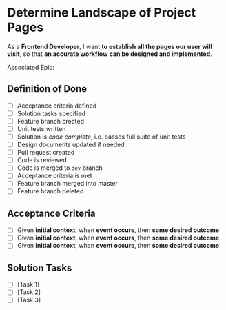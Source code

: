 # Determine Landscape of Project Pages

As a **Frontend Developer**, I want **to establish all the pages our user will visit**, so that **an accurate workflow can be designed and implemented**.

Associated Epic:

## Definition of Done

- [ ] Acceptance criteria defined
- [ ] Solution tasks specified
- [ ] Feature branch created
- [ ] Unit tests written
- [ ] Solution is _code complete_, i.e. passes full suite of unit tests
- [ ] Design documents updated if needed
- [ ] Pull request created
- [ ] Code is reviewed
- [ ] Code is merged to `dev` branch
- [ ] Acceptance criteria is met
- [ ] Feature branch merged into master
- [ ] Feature branch deleted

## Acceptance Criteria

- [ ] Given **initial context**, when **event occurs**, then **some desired outcome**
- [ ] Given **initial context**, when **event occurs**, then **some desired outcome**
- [ ] Given **initial context**, when **event occurs**, then **some desired outcome**

## Solution Tasks

- [ ] [Task 1]
- [ ] [Task 2]
- [ ] [Task 3]